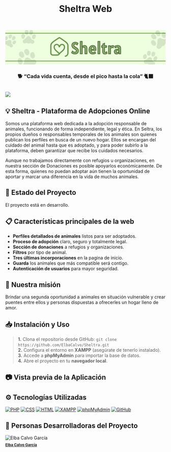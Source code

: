 <h1 align="center">Sheltra Web</h1>
<br>

![Sheltra-Github](https://raw.githubusercontent.com/ElbaCalvo/Sheltra/refs/heads/main/doc/sheltra-banner.png?token=GHSAT0AAAAAADCQ6FIXUBPUPBKCZ5Y7XKXM2AKF3CQ)
<br>
<h3 align="center">🐕 “Cada vida cuenta, desde el pico hasta la cola” 🐈‍⬛</h3>
<br>
<img src="https://img.shields.io/badge/version-1.0-green">

## 💡 Sheltra - Plataforma de Adopciones Online

Somos una plataforma web dedicada a la adopción responsable de animales, funcionando de forma independiente, legal y ética. En Seltra, los propios dueños o responsables temporales de los animales son quienes publican los perfiles en busca de un nuevo hogar. Ellos se encargan del cuidado del animal hasta que es adoptado, y para poder subirlo a la plataforma, deben garantizar que recibe los cuidados necesarios.

Aunque no trabajamos directamente con refugios u organizaciones, en nuestra sección de Donaciones es posible apoyarlos económicamente. De esta forma, quienes no puedan adoptar aún tienen la oportunidad de aportar y marcar una diferencia en la vida de muchos animales.

## 🚧 Estado del Proyecto

El proyecto está en desarrollo.

## 📋 Características principales de la web
- **Perfiles detallados de animales** listos para ser adoptados.
- **Proceso de adopción** claro, seguro y totalmente legal.
- **Sección de donaciones** a refugios y organizaciones.
- **Filtros** por tipo de animal.
- **Tres últimas incorporaciones** en la pagina de inicio.
- **Guarda** los animales que más compatible será contigo.
- **Autenticación de usuarios** para mayor seguridad.

## 🎯 Nuestra misión
Brindar una segunda oportunidad a animales en situación vulnerable y crear puentes entre ellos y personas dispuestas a ofrecerles un hogar lleno de amor.

## 📥 Instalación y Uso
> **1.** Clona el repositorio desde GitHub: `git clone https://github.com/ElbaCalvo/Sheltra.git`  
> **2.** Configura el entorno en **XAMPP** (asegúrate de tenerlo instalado).  
> **3.** Accede a **phpMyAdmin** para importar la base de datos.  
> **4.** Abre el proyecto en tu **navegador local**.

## 📷 Vista previa de la Aplicación

## ⚙️ Tecnologías Utilizadas

[![PHP](https://img.shields.io/badge/PHP-777BB4?style=for-the-badge&logo=php&logoColor=white)](https://www.php.net/)
[![CSS](https://img.shields.io/badge/CSS-1572B6?style=for-the-badge&logo=css3&logoColor=white)](https://www.w3.org/Style/CSS/)
[![HTML](https://img.shields.io/badge/HTML-E34F26?style=for-the-badge&logo=html5&logoColor=white)](https://developer.mozilla.org/en-US/docs/Web/HTML)
[![XAMPP](https://img.shields.io/badge/XAMPP-FB7A24?style=for-the-badge&logo=xampp&logoColor=white)](https://www.apachefriends.org/index.html)
[![phpMyAdmin](https://img.shields.io/badge/phpMyAdmin-6C7A24?style=for-the-badge&logo=phpmyadmin&logoColor=white)](https://www.phpmyadmin.net/)
[![GitHub](https://img.shields.io/badge/GitHub-181717?style=for-the-badge&logo=github&logoColor=white)](https://github.com/)

## :busts_in_silhouette: Personas Desarrolladoras del Proyecto
  <div>
    <img src="https://avatars.githubusercontent.com/u/145338534?v=4" width="150px;" alt="Elba Calvo García"/><br/>
    <sub><b><a href="https://github.com/ElbaCalvo" target="_blank">Elba Calvo García</a></b></sub>
  </div>

